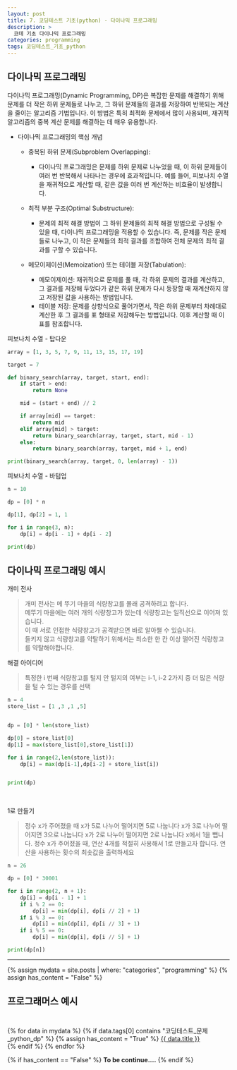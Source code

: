 ```yaml
---
layout: post
title: 7. 코딩테스트 기초(python) - 다이나믹 프로그래밍
description: >
  코테 기초 다이나믹 프로그래밍
categories: programming
tags: 코딩테스트_기초_python
---
```


<h2>
    <span class = "jjw_h2_style"> 다이나믹 프로그래밍 </span>
</h2>

다이나믹 프로그래밍(Dynamic Programming, DP)은 복잡한 문제를 해결하기 위해 문제를 더 작은 하위 문제들로 나누고, 
그 하위 문제들의 결과를 저장하여 반복되는 계산을 줄이는 알고리즘 기법입니다. 이 방법은 특히 최적화 문제에서 많이 사용되며, 재귀적 알고리즘의 중복 계산 문제를 해결하는 데 매우 유용합니다.

* 다이나믹 프로그래밍의 핵심 개념
  * 중복된 하위 문제(Subproblem Overlapping):
    * 다이나믹 프로그래밍은 문제를 하위 문제로 나누었을 때, 이 하위 문제들이 여러 번 반복해서 나타나는 경우에 효과적입니다. 예를 들어, 피보나치 수열을 재귀적으로 계산할 때, 같은 값을 여러 번 계산하는 비효율이 발생합니다.
    
  * 최적 부분 구조(Optimal Substructure):
    * 문제의 최적 해결 방법이 그 하위 문제들의 최적 해결 방법으로 구성될 수 있을 때, 다이나믹 프로그래밍을 적용할 수 있습니다. 즉, 문제를 작은 문제들로 나누고, 이 작은 문제들의 최적 결과를 조합하여 전체 문제의 최적 결과를 구할 수 있습니다.

  * 메모이제이션(Memoization) 또는 테이블 저장(Tabulation):
    * 메모이제이션: 재귀적으로 문제를 풀 때, 각 하위 문제의 결과를 계산하고, 그 결과를 저장해 두었다가 같은 하위 문제가 다시 등장할 때 재계산하지 않고 저장된 값을 사용하는 방법입니다.
    * 테이블 저장: 문제를 상향식으로 풀어가면서, 작은 하위 문제부터 차례대로 계산한 후 그 결과를 표 형태로 저장해두는 방법입니다. 이후 계산할 때 이 표를 참조합니다.


피보나치 수열 - 탑다운
~~~python
array = [1, 3, 5, 7, 9, 11, 13, 15, 17, 19]

target = 7

def binary_search(array, target, start, end):
    if start > end:
        return None

    mid = (start + end) // 2

    if array[mid] == target:
        return mid
    elif array[mid] > target:
        return binary_search(array, target, start, mid - 1)
    else:
        return binary_search(array, target, mid + 1, end)

print(binary_search(array, target, 0, len(array) - 1))
~~~

피보나치 수열 - 바텀업
~~~python
n = 10

dp = [0] * n

dp[1], dp[2] = 1, 1

for i in range(3, n):
    dp[i] = dp[i - 1] + dp[i - 2]

print(dp)
~~~

<h2>
    <span class = "jjw_h2_style"> 다이나믹 프로그래밍 예시 </span>
</h2>

개미 전사 
> 개미 전사는 메 뚜기 마을의 식량창고를 몰래 공격하려고 합니다. <br>
> 메뚜기 마을에는 여러 개의 식량창고가 있는데 식량창고는 일직선으로 이어져 있습니다.<br>
> 이 때 서로 인접한 식량창고가 공격받으면 바로 알아챌 수 있습니다.<br>
> 들키지 않고 식량창고를 약탈하기 위해서는 최소한 한 칸 이상 떨어진 식량창고를 약탈해야합니다.<br>

해결 아이디어
> 특정한 i 번째 식량창고를 털지 안 털지의 여부는 i-1, i-2 2가지 중 더 많은 식량을 털 수 있는 경우를 선택 <br>

~~~python
n = 4
store_list = [1 ,3 ,1 ,5]


dp = [0] * len(store_list)

dp[0] = store_list[0]
dp[1] = max(store_list[0],store_list[1])

for i in range(2,len(store_list)):
    dp[i] = max(dp[i-1],dp[i-2] + store_list[i])


print(dp)
~~~

<br>

1로 만들기 
> 정수 x가 주어졌을 때 
> x가 5로 나누어 떨어지면 5로 나눕니다
> x가 3로 나누어 떨어지면 3으로 나눕니다
> x가 2로 나누어 떨어지면 2로 나눕니다
> x에서 1을 뺍니다.
> 정수 x가 주어졌을 때, 연산 4개를 적절히 사용해서 1로 만들고자 합니다. 연산을 사용하는 횟수의 최솟값을 출력하세요

~~~python
n = 26

dp = [0] * 30001

for i in range(2, n + 1):
    dp[i] = dp[i - 1] + 1
    if i % 2 == 0:
        dp[i] = min(dp[i], dp[i // 2] + 1)
    if i % 3 == 0:
        dp[i] = min(dp[i], dp[i // 3] + 1)
    if i % 5 == 0:
        dp[i] = min(dp[i], dp[i // 5] + 1)

print(dp[n])
~~~




<hr>
<div>
    {% assign mydata = site.posts | where: "categories", "programming" %}
    {% assign has_content = "False" %}
      <h2>
    <span class = "jjw_h2_style"> 프로그래머스 예시 </span> <br><br>
      </h2>
      {% for data in mydata %}
         {% if data.tags[0] contains "코딩테스트_문제_python_dp" %}
            {% assign has_content = "True" %}
            <a href="{{ site.baseurl}}{{ data.url }}">{{ data.title }}</a> <br>
        {% endif %}
    {% endfor %}
</div>
<div>

{% if has_content == "False" %}
  <b>To be continue....</b> 
{% endif %}
</div>

















